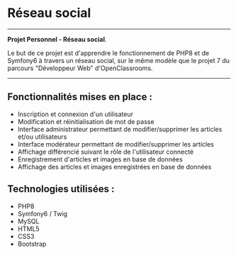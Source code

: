 # Réseau social 

***

**Projet Personnel - Réseau social**.

Le but de ce projet est d'apprendre le fonctionnement de PHP8 et de Symfony6 à travers un réseau social, sur le même modèle que le projet 7 du parcours "Développeur Web" d'OpenClassrooms.

*** 

## Fonctionnalités mises en place : 
* Inscription et connexion d'un utilisateur
* Modification et réinitialisation de mot de passe
* Interface administrateur permettant de modifier/supprimer les articles et/ou utilisateurs
* Interface modérateur permettant de modifier/supprimer les articles
* Affichage différencié suivant le rôle de l'utilisateur connecté
* Enregistrement d'articles et images en base de données
* Affichage des articles et images enregistrées en base de données

## Technologies utilisées :
* PHP8
* Symfony6 / Twig
* MySQL
* HTML5
* CSS3
* Bootstrap

